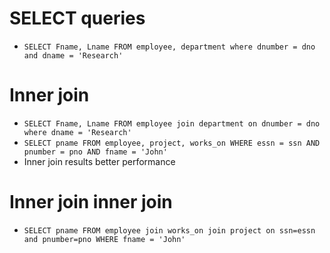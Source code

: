 # SELECT queries

  - `SELECT Fname, Lname FROM employee, department where dnumber = dno and dname = 'Research'`

# Inner join

  - `SELECT Fname, Lname FROM employee join department on dnumber = dno where dname = 'Research'`
  - `SELECT pname FROM employee, project, works_on WHERE essn = ssn AND pnumber = pno AND fname = 'John'`
  - Inner join results better performance

# Inner join inner join

  - `SELECT pname FROM employee join works_on join project on ssn=essn and pnumber=pno WHERE fname = 'John'`

# 
